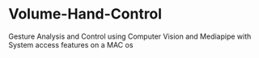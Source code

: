 # Volume-Hand-Control
Gesture Analysis and Control using Computer Vision and Mediapipe with System access features on a MAC os 
